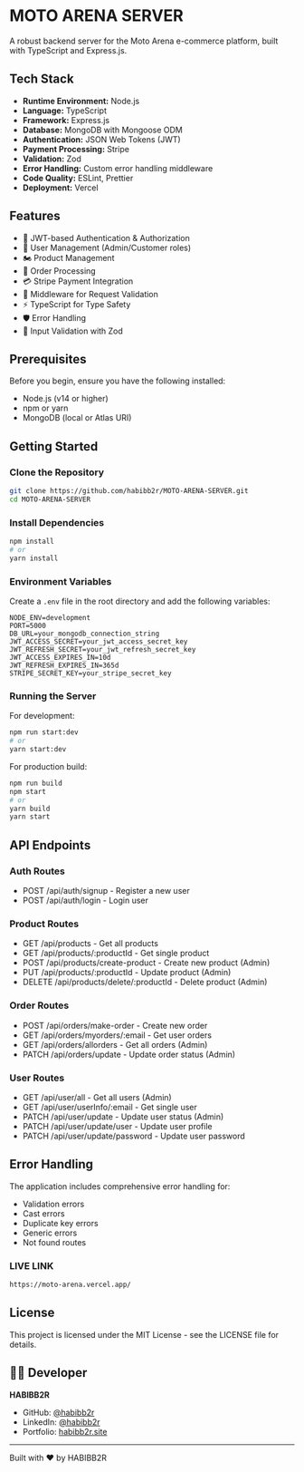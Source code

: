 # MOTO ARENA SERVER

A robust backend server for the Moto Arena e-commerce platform, built with TypeScript and Express.js.

## Tech Stack

- **Runtime Environment:** Node.js
- **Language:** TypeScript
- **Framework:** Express.js
- **Database:** MongoDB with Mongoose ODM
- **Authentication:** JSON Web Tokens (JWT)
- **Payment Processing:** Stripe
- **Validation:** Zod
- **Error Handling:** Custom error handling middleware
- **Code Quality:** ESLint, Prettier
- **Deployment:** Vercel

## Features

- 🔐 JWT-based Authentication & Authorization
- 👤 User Management (Admin/Customer roles)
- 🏍️ Product Management
- 🛒 Order Processing
- 💳 Stripe Payment Integration
- 🔄 Middleware for Request Validation
- ⚡ TypeScript for Type Safety
- 🛡️ Error Handling
- 📝 Input Validation with Zod

## Prerequisites

Before you begin, ensure you have the following installed:
- Node.js (v14 or higher)
- npm or yarn
- MongoDB (local or Atlas URI)

## Getting Started

### Clone the Repository

```bash
git clone https://github.com/habibb2r/MOTO-ARENA-SERVER.git
cd MOTO-ARENA-SERVER
```

### Install Dependencies

```bash
npm install
# or
yarn install
```

### Environment Variables

Create a `.env` file in the root directory and add the following variables:

```env
NODE_ENV=development
PORT=5000
DB_URL=your_mongodb_connection_string
JWT_ACCESS_SECRET=your_jwt_access_secret_key
JWT_REFRESH_SECRET=your_jwt_refresh_secret_key
JWT_ACCESS_EXPIRES_IN=10d
JWT_REFRESH_EXPIRES_IN=365d
STRIPE_SECRET_KEY=your_stripe_secret_key
```

### Running the Server

For development:
```bash
npm run start:dev
# or
yarn start:dev
```

For production build:
```bash
npm run build
npm start
# or
yarn build
yarn start
```

## API Endpoints

### Auth Routes
- POST /api/auth/signup - Register a new user
- POST /api/auth/login - Login user

### Product Routes
- GET /api/products - Get all products
- GET /api/products/:productId - Get single product
- POST /api/products/create-product - Create new product (Admin)
- PUT /api/products/:productId - Update product (Admin)
- DELETE /api/products/delete/:productId - Delete product (Admin)

### Order Routes
- POST /api/orders/make-order - Create new order
- GET /api/orders/myorders/:email - Get user orders
- GET /api/orders/allorders - Get all orders (Admin)
- PATCH /api/orders/update - Update order status (Admin)

### User Routes
- GET /api/user/all - Get all users (Admin)
- GET /api/user/userInfo/:email - Get single user
- PATCH /api/user/update - Update user status (Admin)
- PATCH /api/user/update/user - Update user profile
- PATCH /api/user/update/password - Update user password

## Error Handling

The application includes comprehensive error handling for:
- Validation errors
- Cast errors
- Duplicate key errors
- Generic errors
- Not found routes

### LIVE LINK

```bash
https://moto-arena.vercel.app/
```

## License

This project is licensed under the MIT License - see the LICENSE file for details.

## 👨‍💻 Developer

**HABIBB2R**

- GitHub: [@habibb2r](https://github.com/habibb2r)
- LinkedIn: [@habibb2r](https://linkedin.com/in/habibb2r)
- Portfolio: [habibb2r.site](https://habibb2r.site)

---

Built with ❤️ by HABIBB2R